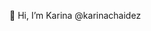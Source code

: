 👋 Hi, I’m Karina @karinachaidez

<!---
karinachaidez/karinachaidez is a ✨ special ✨ repository because its `README.md` (this file) appears on your GitHub profile.
You can click the Preview link to take a look at your changes.
--->
